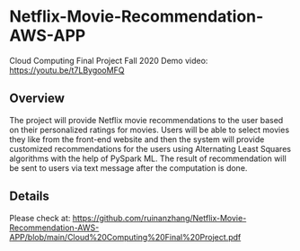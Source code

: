 # Netflix-Movie-Recommendation-AWS-APP
Cloud Computing Final Project Fall 2020
Demo video: 
https://youtu.be/t7LBygooMFQ

## Overview
The project will provide Netflix movie recommendations to the user based on their personalized ratings for movies. Users will be able to select movies they like from the front-end website and then the system will provide customized recommendations for the users using Alternating Least Squares algorithms with the help of PySpark ML. The result of recommendation will be sent to users via text message after the computation is done.

## Details
Please check at: https://github.com/ruinanzhang/Netflix-Movie-Recommendation-AWS-APP/blob/main/Cloud%20Computing%20Final%20Project.pdf

